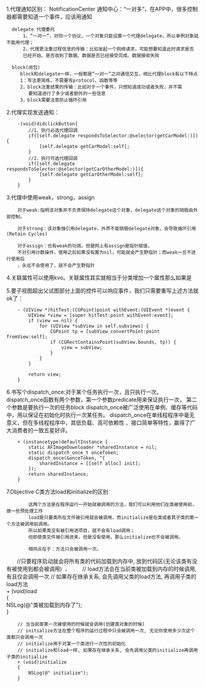 1.代理通知区别：
        NotificationCenter 通知中心：“一对多”，在APP中，很多控制器都需要知道一个事件，应该用通知 
        
      delegate 代理委托
          1，“一对一”，对同一个协议，一个对象只能设置一个代理delegate，所以单例对象就不能用代理；
          2，代理更注重过程信息的传输：比如发起一个网络请求，可能想要知道此时请求是否
          已经开始、是否收到了数据、数据是否已经接受完成、数据接收失败
          
      block(闭包)
         block和delegate一样，一般都是“一对一”之间通信交互，相比代理block有以下特点
         1：写法更简练，不需要写protocol、函数等等
         2，block注重结果的传输：比如对于一个事件，只想知道成功或者失败，并不需
            要知道进行了多少或者额外的一些信息
         3，block需要注意防止循环引用
         
2.代理实现发送通知：

        -(void)didclickButton{
            //1、执行必选代理回调
            if([self.delegate respondsToSelector:@selector(getCarModel:)]){
                [self.delegate getCarModel:self];
            }
            //2、执行可选代理回调
            if([self.delegate respondsToSelector:@selector(getCarOtherModel:)]){
                [self.delegate getCarOtherModel:self];
            }
        }

3.代理中使用weak，strong，assign

        对于weak:指明该对象并不负责保持delegate这个对象，delegate这个对象的销毁由外部控制。

        对于strong：该对象强引用delegate，外界不能销毁delegate对象，会导致循环引用(Retain Cycles)

        对于assign：也有weak的功效。但是网上有assign是指针赋值，
        不对引用计数操作，使用之后如果没有置为nil，可能就会产生野指针；而weak一旦不进行使用后
        ，永远不会使用了，就不会产生野指针

4.关联属性可以使用kvo。关联属性其实就相当于分类增加一个属性那么如果是

5.要子视图超出父试图部分上面的控件可以响应事件，我们只需要重写上述方法就ok了：

        - (UIView *)hitTest:(CGPoint)point withEvent:(UIEvent *)event {
            UIView *view = [super hitTest:point withEvent:event];
            if (view == nil) {
                for (UIView *subView in self.subviews) {
                    CGPoint tp = [subView convertPoint:point fromView:self];
                    if (CGRectContainsPoint(subView.bounds, tp)) {
                        view = subView;
                    }
                }
            }

            return view;
        }
6.书写个dispatch_once:对于某个任务执行一次，且只执行一次。
     dispatch_once函数有两个参数，第一个参数predicate用来保证执行一次，
     第二个参数是要执行一次的任务block
     dispatch_once被广泛使用在单例、缓存等代码中，用以保证在初始化时执行一次某任务。
     dispatch_once在单线程程序中毫无意义，但在多线程程序中，其低负载、高可依赖性
     、接口简单等特性，赢得了广大消费者的一致五星好评。

        + (instancetype)defaultInstance {
            static AFImageDownloader *sharedInstance = nil;
            static dispatch_once_t onceToken;
            dispatch_once(&onceToken, ^{
                sharedInstance = [[self alloc] init];
            });
            return sharedInstance;
        }
        
 7.Objective C类方法load和initialize的区别
 
            这两个方法是在程序运行一开始就被调用的方法，我们可以利用他们在类被使用前，做一些预处理工作
            load是只要类所在文件被引用就会被调用，而initialize是在类或者其子类的第一个方法被调用前调用。
            所以如果类没有被引用进项目，就不会有load调用；
            但即使类文件被引用进来，但是没有使用，那么initialize也不会被调用。
            
            相同点在于：方法只会被调用一次。
            
        //只要程序启动就会将所有类的代码加载到内存中, 放到代码区(无论该类有没有被使用到都会被调用)  、
        // load方法会在当前类被加载到内存的时候调用, 有且仅会调用一次 
        // 如果存在继承关系, 会先调用父类的load方法, 再调用子类的load方法  
        + (void)load  
        {  
            NSLog(@"类被加载到内存了");  
        }  

        // 当当前类第一次被使用的时候就会调用(创建类对象的时候)  
        // initialize方法在整个程序的运行过程中只会被调用一次, 无论你使用多少次这个类都只会调用一次  
        // initialize用于对某一个类进行一次性的初始化  
        // initialize和load一样, 如果存在继承关系, 会先调用父类的initialize再调用子类的initialize  
        + (void)initialize  
        {  
            NSLog(@" initialize");  
        }  
